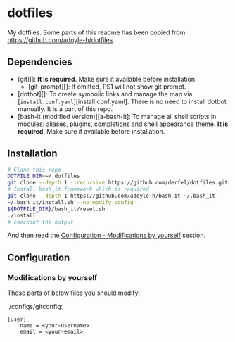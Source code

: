 # dotfiles

My dotfiles.
Some parts of this readme has been copied from https://github.com/adoyle-h/dotfiles.

## Dependencies

- [git][]: **It is required**. Make sure it available before installation.
  - [git-prompt][]: If omitted, PS1 will not show git prompt.
- [dotbot][]: To create symbolic links and manage the map via [`install.conf.yaml`][install.conf.yaml]. There is no need to install dotbot manually. It is a part of this repo.
- [bash-it (modified version)][a-bash-it]: To manage all shell scripts in modules: aliases, plugins, completions and shell appearance theme. **It is required**. Make sure it available before installation.


## Installation

```sh
# Clone this repo
DOTFILE_DIR=~/.dotfiles
git clone --depth 1 --recursive https://github.com/derfel/dotfiles.git $DOTFILE_DIR
# Install bash_it framework which is required
git clone --depth 1 https://github.com/adoyle-h/bash-it ~/.bash_it
~/.bash_it/install.sh --no-modify-config
${DOTFILE_DIR}/bash_it/reset.sh
./install
# checkout the output
```

And then read the [Configuration - Modifications by yourself](#modifications-by-yourself) section.

## Configuration

### Modifications by yourself

These parts of below files you should modify:

./configs/gitconfig:

```
[user]
    name = <your-username>
    email = <your-email>
```

